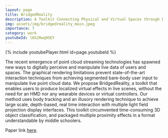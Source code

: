 ```yaml
---
layout: page
title: BridgedReality
description: A Toolkit Connecting Physical and Virtual Spaces through Live Holographic Point Cloud Interaction
img: assets/img/bridgedreality_main.jpeg
importance: 7
category: work
youtubeId: l6S2Rwq95EY
---
```


{% include youtubePlayer.html id=page.youtubeId %}

The recent emergence of point cloud streaming technologies has spawned new ways to digitally perceive and manipulate live data of users and spaces. The graphical rendering limitations prevent state-of-the-art interaction techniques from achieving segmented bare-body user input to manipulate live point cloud data. We propose BridgedReality, a toolkit that enables users to produce localized virtual effects in live scenes, without the need for an HMD nor any wearable devices or virtual controllers. Our method uses body tracking and an illusory rendering technique to achieve large scale, depth-based, real time interaction with multiple light field projection display interfaces. This toolkit circumvented time-consuming 3D object classification, and packaged multiple proximity effects in a format understandable by middle schoolers.

Paper link <a href='https://yunsuenpai.com/assets/pdf/bridgedreality.pdf'>here</a>.
